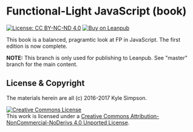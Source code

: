 # Functional-Light JavaScript (book)

[![License: CC BY-NC-ND 4.0](https://img.shields.io/badge/License-CC%20BY--NC--ND%204.0-blue.svg)](http://creativecommons.org/licenses/by-nc-nd/4.0/) [![Buy on Leanpub](https://img.shields.io/badge/Buy-Leanpub-yellow.svg)](https://leanpub.com/fljs)

This book is a balanced, pragramtic look at FP in JavaScript. The first edition is now complete.

**NOTE:** This branch is only used for publishing to Leanpub. See "master" branch for the main content.

## License & Copyright

The materials herein are all (c) 2016-2017 Kyle Simpson.

<a rel="license" href="http://creativecommons.org/licenses/by-nc-nd/4.0/"><img alt="Creative Commons License" style="border-width:0" src="https://i.creativecommons.org/l/by-nc-nd/4.0/88x31.png" /></a><br />This work is licensed under a <a rel="license" href="http://creativecommons.org/licenses/by-nc-nd/4.0/">Creative Commons Attribution-NonCommercial-NoDerivs 4.0 Unported License</a>.
